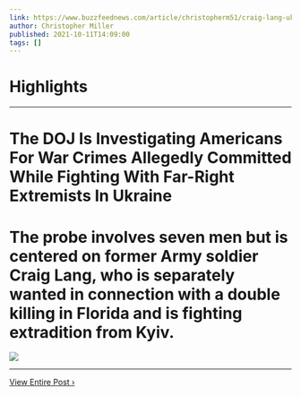 ```yaml
---
link: https://www.buzzfeednews.com/article/christopherm51/craig-lang-ukraine-war-crimes-alleged
author: Christopher Miller
published: 2021-10-11T14:09:00
tags: []
---
```

# Highlights


---
# The DOJ Is Investigating Americans For War Crimes Allegedly Committed While Fighting With Far-Right Extremists In Ukraine
# The probe involves seven men but is centered on former Army soldier Craig Lang, who is separately wanted in connection with a double killing in Florida and is fighting extradition from Kyiv.

![](https://img.buzzfeed.com/buzzfeed-static/static/2021-10/8/18/tmp/a50e434c587c/tmp-name-2-486-1633718812-0_dblbig.jpg)

---

[View Entire Post ›](https://www.buzzfeednews.com/article/christopherm51/craig-lang-ukraine-war-crimes-alleged)